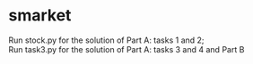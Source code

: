 # smarket
Run stock.py for the solution of Part A: tasks 1 and 2; <br />
Run task3.py for the solution of Part A: tasks 3 and 4 and Part B